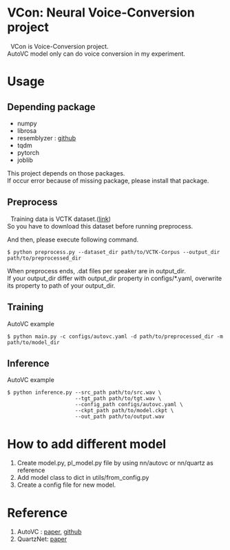 # VCon: Neural Voice-Conversion project
&nbsp; VCon is Voice-Conversion project.  
AutoVC model only can do voice conversion in my experiment.


# Usage

## Depending package

- numpy
- librosa
- resemblyzer : [github](https://github.com/resemble-ai/Resemblyzer)
- tqdm
- pytorch
- joblib

This project depends on those packages.  
If occur error because of missing package, please install that package.

## Preprocess
&nbsp; Training data is VCTK dataset.([link](http://www.udialogue.org/download/VCTK-Corpus.tar.gz))  
So you have to download this dataset before running preprocess.  

And then, please execute following command.

```
$ python preprocess.py --dataset_dir path/to/VCTK-Corpus --output_dir path/to/preprocessed_dir
```

When preprocess ends, .dat files per speaker are in output_dir.  
If your output_dir differ with output_dir property in configs/*.yaml, overwrite its property to path of your output_dir.

## Training

AutoVC example
```
$ python main.py -c configs/autovc.yaml -d path/to/preprocessed_dir -m path/to/model_dir
```

## Inference

AutoVC example
```
$ python inference.py --src_path path/to/src.wav \
                      --tgt_path path/to/tgt.wav \
                      --config_path configs/autovc.yaml \
                      --ckpt_path path/to/model.ckpt \
                      --out_path path/to/output.wav
```

# How to add different model
1. Create model.py,  pl_model.py file by using nn/autovc or nn/quartz as reference
2. Add model class to dict in utils/from_config.py
3. Create a config file for new model.


# Reference

1. AutoVC : [paper](https://arxiv.org/abs/1905.05879), [github](https://github.com/auspicious3000/autovc)
2. QuartzNet: [paper](https://arxiv.org/abs/1910.10261)
